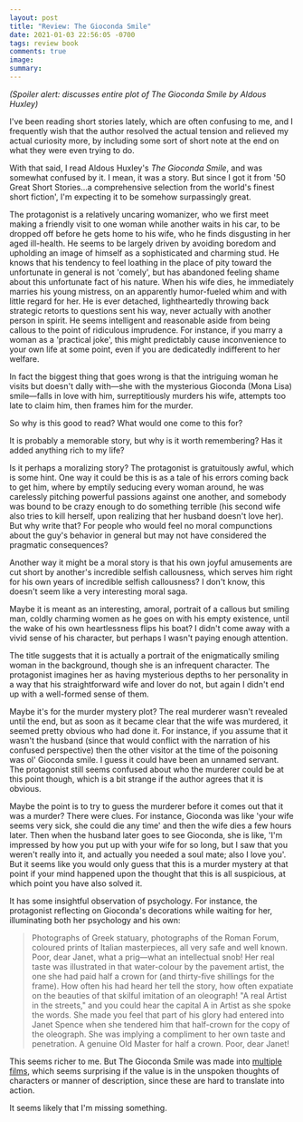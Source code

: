 ```yaml
---
layout: post
title: "Review: The Gioconda Smile"
date: 2021-01-03 22:56:05 -0700
tags: review book
comments: true
image:
summary:
---
```

*(Spoiler alert: discusses entire plot of The Gioconda Smile by Aldous Huxley)*

I've been reading short stories lately, which are often confusing to me, and I frequently wish that the author resolved the actual tension and relieved my actual curiosity more, by including some sort of short note at the end on what they were even trying to do.

With that said, I read Aldous Huxley's *The Gioconda Smile*, and was somewhat confused by it. I mean, it was a story. But since I got it from '50 Great Short Stories...a comprehensive selection from the world's finest short fiction', I'm expecting it to be somehow surpassingly great.<!--ex-->

The protagonist is a relatively uncaring womanizer, who we first meet making a friendly visit to one woman while another waits in his car, to be dropped off before he gets home to his wife, who he finds disgusting in her aged ill-health. He seems to be largely driven by avoiding boredom and upholding an image of himself as a sophisticated and charming stud. He knows that his tendency to feel loathing in the place of pity toward the unfortunate in general is not 'comely', but has abandoned feeling shame about this unfortunate fact of his nature. When his wife dies, he immediately marries his young mistress, on an apparently humor-fueled whim and with little regard for her. He is ever detached, lightheartedly throwing back strategic retorts to questions sent his way, never actually with another person in spirit. He seems intelligent and reasonable aside from being callous to the point of ridiculous imprudence. For instance, if you marry a woman as a 'practical joke', this might predictably cause inconvenience to your own life at some point, even if you are dedicatedly indifferent to her welfare.

In fact the biggest thing that goes wrong is that the intriguing woman he visits but doesn't dally with&mdash;she with the mysterious Gioconda (Mona Lisa) smile&mdash;falls in love with him, surreptitiously murders his wife, attempts too late to claim him, then frames him for the murder.

So why is this good to read? What would one come to this for?

It is probably a memorable story, but why is it worth remembering? Has it added anything rich to my life?

Is it perhaps a moralizing story? The protagonist is gratuitously awful, which is some hint. One way it could be this is as a tale of his errors coming back to get him, where by emptily seducing every woman around, he was carelessly pitching powerful passions against one another, and somebody was bound to be crazy enough to do something terrible (his second wife also tries to kill herself, upon realizing that her husband doesn't love her). But why write that? For people who would feel no moral compunctions about the guy's behavior in general but may not have considered the pragmatic consequences?

Another way it might be a moral story is that his own joyful amusements are cut short by another's incredible selfish callousness, which serves him right for his own years of incredible selfish callousness? I don't know, this doesn't seem like a very interesting moral saga.

Maybe it is meant as an interesting, amoral, portrait of a callous but smiling man, coldly charming women as he goes on with his empty existence, until the wake of his own heartlessness flips his boat? I didn't come away with a vivid sense of his character, but perhaps I wasn't paying enough attention.

The title suggests that it is actually a portrait of the enigmatically smiling woman in the background, though she is an infrequent character. The protagonist imagines her as having mysterious depths to her personality in a way that his straightforward wife and lover do not, but again I didn't end up with a well-formed sense of them.

Maybe it's for the murder mystery plot? The real murderer wasn't revealed until the end, but as soon as it became clear that the wife was murdered, it seemed pretty obvious who had done it. For instance, if you assume that it wasn't the husband (since that would conflict with the narration of his confused perspective) then the other visitor at the time of the poisoning was ol' Gioconda smile. I guess it could have been an unnamed servant. The protagonist still seems confused about who the murderer could be at this point though, which is a bit strange if the author agrees that it is obvious.

Maybe the point is to try to guess the murderer before it comes out that it was a murder? There were clues. For instance, Gioconda was like 'your wife seems very sick, she could die any time' and then the wife dies a few hours later. Then when the husband later goes to see Gioconda, she is like, 'I'm impressed by how you put up with your wife for so long, but I saw that you weren't really into it, and actually you needed a soul mate; also I love you'. But it seems like you would only guess that this is a murder mystery at that point if your mind happened upon the thought that this is all suspicious, at which point you have also solved it.

It has some insightful observation of psychology. For instance, the protagonist reflecting on Gioconda's decorations while waiting for her, illuminating both her psychology and his own:

> Photographs of Greek statuary, photographs of the Roman Forum, coloured prints of Italian masterpieces, all very safe and well known. Poor, dear Janet, what a prig—what an intellectual snob! Her real taste was illustrated in that water-colour by the pavement artist, the one she had paid half a crown for (and thirty-five shillings for the frame). How often his had heard her tell the story, how often expatiate on the beauties of that skilful imitation of an oleograph! "A real Artist in the streets," and you could hear the capital A in Artist as she spoke the words. She made you feel that part of his glory had entered into Janet Spence when she tendered him that half-crown for the copy of the oleograph. She was implying a compliment to her own taste and penetration. A genuine Old Master for half a crown. Poor, dear Janet!

This seems richer to me. But The Gioconda Smile was made into [multiple](https://en.wikipedia.org/wiki/A_Woman%27s_Vengeance) [films](https://en.wikipedia.org/wiki/The_Gioconda_Smile_(film)), which seems surprising if the value is in the unspoken thoughts of characters or manner of description, since these are hard to translate into action.

It seems likely that I'm missing something.

